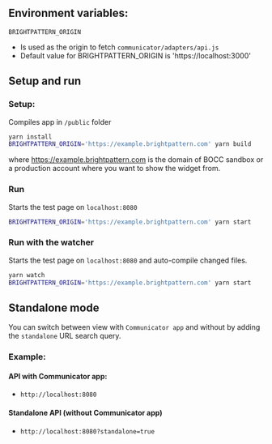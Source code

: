 
## Environment variables:
`BRIGHTPATTERN_ORIGIN`
- Is used as the origin to fetch `communicator/adapters/api.js`
- Default value for BRIGHTPATTERN_ORIGIN is 'https://localhost:3000'

## Setup and run
### Setup:
Compiles app in `/public` folder 

```bash
yarn install
BRIGHTPATTERN_ORIGIN='https://example.brightpattern.com' yarn build 
```
where https://example.brightpattern.com is the domain of BOCC sandbox or a production account where you want to show the widget from.

### Run
Starts the test page on `localhost:8080`
```bash
BRIGHTPATTERN_ORIGIN='https://example.brightpattern.com' yarn start
```


### Run with the watcher
Starts the test page on `localhost:8080` and auto-compile changed files.
```bash
yarn watch
BRIGHTPATTERN_ORIGIN='https://example.brightpattern.com' yarn start
```

## Standalone mode
You can switch between view with `Communicator app` and without by adding the `standalone` URL search query.

### Example:

#### API with Communicator app:
- `http://localhost:8080`

#### Standalone API (without Communicator app)
- `http://localhost:8080?standalone=true`
